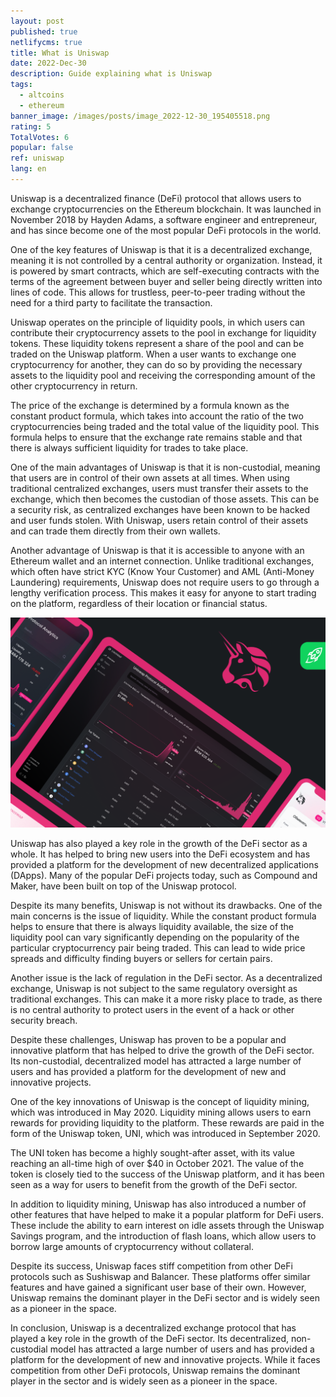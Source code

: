 ```yaml
---
layout: post
published: true
netlifycms: true
title: What is Uniswap
date: 2022-Dec-30
description: Guide explaining what is Uniswap
tags:
  - altcoins
  - ethereum
banner_image: /images/posts/image_2022-12-30_195405518.png
rating: 5
TotalVotes: 6
popular: false
ref: uniswap
lang: en
---
```

Uniswap is a decentralized finance (DeFi) protocol that allows users to exchange cryptocurrencies on the Ethereum blockchain. It was launched in November 2018 by Hayden Adams, a software engineer and entrepreneur, and has since become one of the most popular DeFi protocols in the world.

One of the key features of Uniswap is that it is a decentralized exchange, meaning it is not controlled by a central authority or organization. Instead, it is powered by smart contracts, which are self-executing contracts with the terms of the agreement between buyer and seller being directly written into lines of code. This allows for trustless, peer-to-peer trading without the need for a third party to facilitate the transaction.

Uniswap operates on the principle of liquidity pools, in which users can contribute their cryptocurrency assets to the pool in exchange for liquidity tokens. These liquidity tokens represent a share of the pool and can be traded on the Uniswap platform. When a user wants to exchange one cryptocurrency for another, they can do so by providing the necessary assets to the liquidity pool and receiving the corresponding amount of the other cryptocurrency in return.

The price of the exchange is determined by a formula known as the constant product formula, which takes into account the ratio of the two cryptocurrencies being traded and the total value of the liquidity pool. This formula helps to ensure that the exchange rate remains stable and that there is always sufficient liquidity for trades to take place.

One of the main advantages of Uniswap is that it is non-custodial, meaning that users are in control of their own assets at all times. When using traditional centralized exchanges, users must transfer their assets to the exchange, which then becomes the custodian of those assets. This can be a security risk, as centralized exchanges have been known to be hacked and user funds stolen. With Uniswap, users retain control of their assets and can trade them directly from their own wallets.

Another advantage of Uniswap is that it is accessible to anyone with an Ethereum wallet and an internet connection. Unlike traditional exchanges, which often have strict KYC (Know Your Customer) and AML (Anti-Money Laundering) requirements, Uniswap does not require users to go through a lengthy verification process. This makes it easy for anyone to start trading on the platform, regardless of their location or financial status.

![Uniswap dashboard](/images/posts/image_2022-12-30_195523024.png "Uniswap dashboard")

Uniswap has also played a key role in the growth of the DeFi sector as a whole. It has helped to bring new users into the DeFi ecosystem and has provided a platform for the development of new decentralized applications (DApps). Many of the popular DeFi projects today, such as Compound and Maker, have been built on top of the Uniswap protocol.

Despite its many benefits, Uniswap is not without its drawbacks. One of the main concerns is the issue of liquidity. While the constant product formula helps to ensure that there is always liquidity available, the size of the liquidity pool can vary significantly depending on the popularity of the particular cryptocurrency pair being traded. This can lead to wide price spreads and difficulty finding buyers or sellers for certain pairs.

Another issue is the lack of regulation in the DeFi sector. As a decentralized exchange, Uniswap is not subject to the same regulatory oversight as traditional exchanges. This can make it a more risky place to trade, as there is no central authority to protect users in the event of a hack or other security breach.

Despite these challenges, Uniswap has proven to be a popular and innovative platform that has helped to drive the growth of the DeFi sector. Its non-custodial, decentralized model has attracted a large number of users and has provided a platform for the development of new and innovative projects.

One of the key innovations of Uniswap is the concept of liquidity mining, which was introduced in May 2020. Liquidity mining allows users to earn rewards for providing liquidity to the platform. These rewards are paid in the form of the Uniswap token, UNI, which was introduced in September 2020.

The UNI token has become a highly sought-after asset, with its value reaching an all-time high of over $40 in October 2021. The value of the token is closely tied to the success of the Uniswap platform, and it has been seen as a way for users to benefit from the growth of the DeFi sector.

In addition to liquidity mining, Uniswap has also introduced a number of other features that have helped to make it a popular platform for DeFi users. These include the ability to earn interest on idle assets through the Uniswap Savings program, and the introduction of flash loans, which allow users to borrow large amounts of cryptocurrency without collateral.

Despite its success, Uniswap faces stiff competition from other DeFi protocols such as Sushiswap and Balancer. These platforms offer similar features and have gained a significant user base of their own. However, Uniswap remains the dominant player in the DeFi sector and is widely seen as a pioneer in the space.

In conclusion, Uniswap is a decentralized exchange protocol that has played a key role in the growth of the DeFi sector. Its decentralized, non-custodial model has attracted a large number of users and has provided a platform for the development of new and innovative projects. While it faces competition from other DeFi protocols, Uniswap remains the dominant player in the sector and is widely seen as a pioneer in the space.